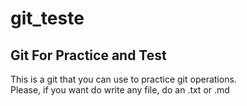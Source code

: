 # git_teste
## Git For Practice and Test

This is a git that you can use to practice git operations.  
Please, if you want do write any file, do an .txt or .md
